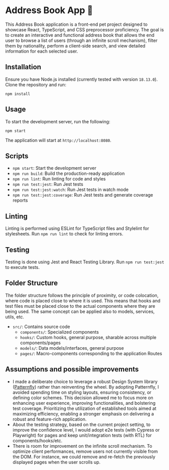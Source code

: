 # Address Book App 🚀

This Address Book application is a front-end pet project designed to showcase React, TypeScript,
and CSS preprocessor proficiency. The goal is to create an interactive and functional address book that allows the end
user to browse a list of users (through an infinite scroll mechanism), filter them by nationality, perform a client-side
search, and view detailed information for each selected user.

## Installation

Ensure you have Node.js installed (currently tested with version `18.13.0`). Clone the repository and run:

```
npm install
```

## Usage

To start the development server, run the following:

```
npm start
```

The application will start at `http://localhost:8080`.

## Scripts

- `npm start`: Start the development server
- `npm run build`: Build the production-ready application
- `npm run lint`: Run linting for code and styles
- `npm run test:jest`: Run Jest tests
- `npm run test:jest:watch`: Run Jest tests in watch mode
- `npm run test:jest:coverage`: Run Jest tests and generate coverage reports

## Linting

Linting is performed using ESLint for TypeScript files and Stylelint for stylesheets. Run `npm run lint`
to check for linting errors.

## Testing

Testing is done using Jest and React Testing Library. Run `npm run test:jest` to execute tests.

## Folder Structure

The folder structure follows the principle of proximity, or code colocation, where code is placed close to where it is
used. This
means that hooks and test files must be placed close to the actual components where they are being used. The same
concept can be applied also to models, services, utils, etc.

- `src/`: Contains source code
    - `components/`: Specialized components
    - `hooks/`: Custom hooks, general purpose, sharable across multiple components/pages
    - `models/`: Data models/interfaces, general purpose
    - `pages/`: Macro-components corresponding to the application Routes

## Assumptions and possible improvements

- I made a deliberate choice to leverage a robust Design System library ([Patternfly](https://www.patternfly.org/)) rather than reinventing the wheel. By
  adopting Patternfly, I avoided spending time on styling layouts, ensuring consistency, or defining color schemes. This
  decision allowed me to focus more on enhancing user experience, improving functionalities, and bolstering test
  coverage.
  Prioritizing the utilization of established tools aimed at maximizing efficiency, enabling a stronger emphasis on
  delivering a robust and feature-rich application.
- About the testing strategy, based on the current project setting, to improve the confidence level, I would
  adopt e2e tests (with Cypress or Playwright) for pages and keep unit/integration tests (with RTL) for
  components/hooks/etc.
- There is room for improvement on the infinite scroll mechanism. To optimize client performances, remove users not
  currently visible from the DOM. For instance, we could remove and re-fetch the previously displayed pages when the
  user scrolls up.
